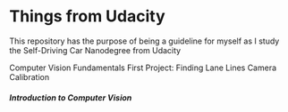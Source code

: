 # Things from Udacity

This repository has the purpose of being a guideline for myself as I study the Self-Driving Car Nanodegree from Udacity

Computer Vision Fundamentals
First Project: Finding Lane Lines
Camera Calibration

##### Introduction to Computer Vision
